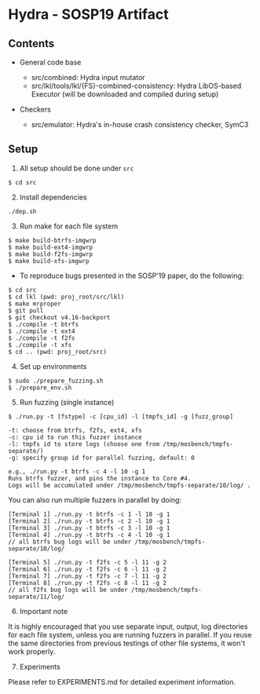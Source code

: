 # Hydra - SOSP19 Artifact

## Contents

* General code base
  - src/combined: Hydra input mutator
  - src/lkl/tools/lkl/{FS}-combined-consistency: Hydra LibOS-based Executor
    (will be downloaded and compiled during setup)

* Checkers
  - src/emulator: Hydra's in-house crash consistency checker, SymC3


## Setup

1. All setup should be done under `src`
```
$ cd src
```

2. Install dependencies
```
./dep.sh
```

3. Run make for each file system
```
$ make build-btrfs-imgwrp
$ make build-ext4-imgwrp
$ make build-f2fs-imgwrp
$ make build-xfs-imgwrp
```

* To reproduce bugs presented in the SOSP'19 paper, do the following:
```
$ cd src
$ cd lkl (pwd: proj_root/src/lkl)
$ make mrproper
$ git pull
$ git checkout v4.16-backport
$ ./compile -t btrfs
$ ./compile -t ext4
$ ./compile -t f2fs
$ ./compile -t xfs
$ cd .. (pwd: proj_root/src)
```

4. Set up environments
```
$ sudo ./prepare_fuzzing.sh
$ ./prepare_env.sh
```

5. Run fuzzing (single instance)
```
$ ./run.py -t [fstype] -c [cpu_id] -l [tmpfs_id] -g [fuzz_group]

-t: choose from btrfs, f2fs, ext4, xfs
-c: cpu id to run this fuzzer instance
-l: tmpfs id to store logs (choose one from /tmp/mosbench/tmpfs-separate/)
-g: specify group id for parallel fuzzing, default: 0

e.g., ./run.py -t btrfs -c 4 -l 10 -g 1
Runs btrfs fuzzer, and pins the instance to Core #4.
Logs will be accumulated under /tmp/mosbench/tmpfs-separate/10/log/ .
```

You can also run multiple fuzzers in parallel by doing:
```
[Terminal 1] ./run.py -t btrfs -c 1 -l 10 -g 1
[Terminal 2] ./run.py -t btrfs -c 2 -l 10 -g 1
[Terminal 3] ./run.py -t btrfs -c 3 -l 10 -g 1
[Terminal 4] ./run.py -t btrfs -c 4 -l 10 -g 1
// all btrfs bug logs will be under /tmp/mosbench/tmpfs-separate/10/log/

[Terminal 5] ./run.py -t f2fs -c 5 -l 11 -g 2
[Terminal 6] ./run.py -t f2fs -c 6 -l 11 -g 2
[Terminal 7] ./run.py -t f2fs -c 7 -l 11 -g 2
[Terminal 8] ./run.py -t f2fs -c 8 -l 11 -g 2
// all f2fs bug logs will be under /tmp/mosbench/tmpfs-separate/11/log/
```

6. Important note

It is highly encouraged that you use separate input, output, log directories for each file system, unless you are running fuzzers in parallel. If you reuse the same directories from previous testings of other file systems, it won't work properly.

7. Experiments

Please refer to EXPERIMENTS.md for detailed experiment information.

